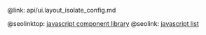 @link: api/ui.layout_isolate_config.md

@seolinktop: [javascript component library](https://webix.com)
@seolink: [javascript list](https://webix.com/widget/list/)